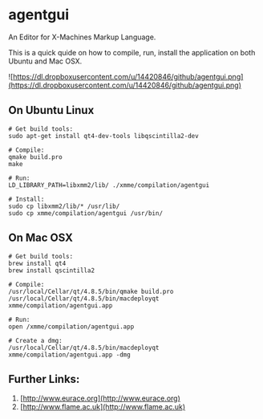 # agentgui

An Editor for X-Machines Markup Language.

This is a quick quide on how to compile, run, install the application
on both Ubuntu and Mac OSX.

![https://dl.dropboxusercontent.com/u/14420846/github/agentgui.png](https://dl.dropboxusercontent.com/u/14420846/github/agentgui.png)

## On Ubuntu Linux

    # Get build tools:
    sudo apt-get install qt4-dev-tools libqscintilla2-dev

    # Compile:
    qmake build.pro
    make

    # Run:
    LD_LIBRARY_PATH=libxmm2/lib/ ./xmme/compilation/agentgui

    # Install:
    sudo cp libxmm2/lib/* /usr/lib/
    sudo cp xmme/compilation/agentgui /usr/bin/

## On Mac OSX

    # Get build tools:
    brew install qt4
    brew install qscintilla2

    # Compile:
    /usr/local/Cellar/qt/4.8.5/bin/qmake build.pro
    /usr/local/Cellar/qt/4.8.5/bin/macdeployqt xmme/compilation/agentgui.app

    # Run:
    open /xmme/compilation/agentgui.app

    # Create a dmg:
    /usr/local/Cellar/qt/4.8.5/bin/macdeployqt xmme/compilation/agentgui.app -dmg

## Further Links:

1. [http://www.eurace.org](http://www.eurace.org)
2. [http://www.flame.ac.uk](http://www.flame.ac.uk)
